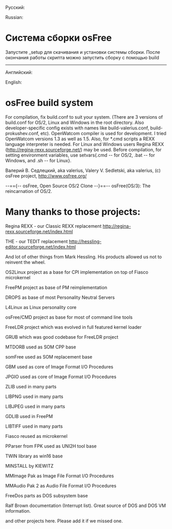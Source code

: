 Русский:

Russian:

# Система сборки osFree

Запустите _setup для скачивания и установки системы сборки.
После окончания работы скрипта можно запустить сборку с помощью build

---

Английский:

English:

# osFree build system

For  compilation,  fix  build.conf  to  suit  your  system.  (There are 3
versions  of  build.conf  for  OS/2, Linux and Windows in the root directory.
Also developer-specific config exists with names like build-valerius.conf,
build-prokushev.conf, etc).
OpenWatcom  compiler  is used for development. I tried OpenWatcom versions 1.3
as  well  as  1.5.  Also,  for *.cmd scripts a REXX language interpreter is
needed.      For      Linux      and     Windows     users     Regina     REXX
(http://regina-rexx.sourceforge.net/)  may  be  used.  Before compilation, for
setting  environment  variables,  use  setvars{.cmd  --  for OS/2, .bat -- for
Windows, and .sh -- for Linux}.

Валерий В. Седлецкий, aka valerius,
Valery V. Sedletski, aka valerius,
(c) osFree project,
http://www.osfree.org/

--=={-- osFree, Open Source OS/2 Clone --}==--
osFree(OS/3): The reincarnation of OS/2.

# Many thanks to those projects:

Regina REXX - our Classic REXX replacement http://regina-rexx.sourceforge.net/index.html

THE - our TEDIT replacement http://hessling-editor.sourceforge.net/index.html

And lot of other things from Mark Hessling. His products allowed us not to reinvent the wheel.

OS2Linux project as a base for CPI implementation on top of Fiasco microkernel

FreePM project as base of PM reimplementation

DROPS as base of most Personality Neutral Servers

L4Linux as Linux personality core

osFree/CMD project as base for most of command line tools

FreeLDR project which was evolved in full featured kernel loader

GRUB which was good codebase for FreeLDR project

MTDORB used as SOM CPP base

somFree used as SOM replacement base

GBM used as core of Image Format I/O Procedures

JPGIO used as core of Image Format I/O Procedures

ZLIB used in many parts

LIBPNG used in many parts

LIBJPEG used in many parts

GDLIB used in FreePM

LIBTIFF used in many parts

Fiasco reused as microkernel

PParser from FPK used as UNI2H tool base

TWIN library as win16 base

MINSTALL by KIEWITZ

MMImage Pak as Image File Format I/O Procedures

MMAudio Pak 2 as Audio File Format I/O Procedures

FreeDos parts as DOS subsystem base

Ralf Brown documentation (Interrupt list). Great source of DOS and DOS VM information.


and other projects here. Please add it if we missed one.
